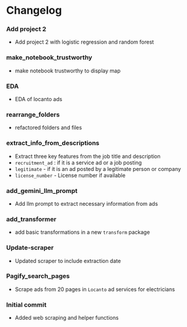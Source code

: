 # Changelog

### Add project 2
- Add project 2 with logistic regression and random forest

### make_notebook_trustworthy
- make notebook trustworthy to display map

### EDA
- EDA of locanto ads

### rearrange_folders
- refactored folders and files

### extract_info_from_descriptions
- Extract three key features from the job title and description 
- `recruitment_ad` :  if it is a service ad or a job posting
- `legitimate` - if it is an ad posted by a legitimate person or company
- `license_number` - License number if available

### add_gemini_llm_prompt
- Add llm prompt to extract necessary information from ads

### add_transformer
- add basic transformations in a new `transform` package

### Update-scraper
- Updated scraper to include extraction date

### Pagify_search_pages
- Scrape ads from 20 pages in `Locanto` ad services for electricians

### Initial commit
- Added web scraping and helper functions
